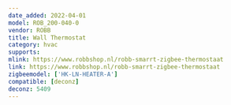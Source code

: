 ```yaml
---
date_added: 2022-04-01
model: ROB_200-040-0
vendor: ROBB 
title: Wall Thermostat
category: hvac
supports: 
mlink: https://www.robbshop.nl/robb-smarrt-zigbee-thermostaat
link: https://www.robbshop.nl/robb-smarrt-zigbee-thermostaat
zigbeemodel: ['HK-LN-HEATER-A']
compatible: [deconz]
deconz: 5409
---
```

